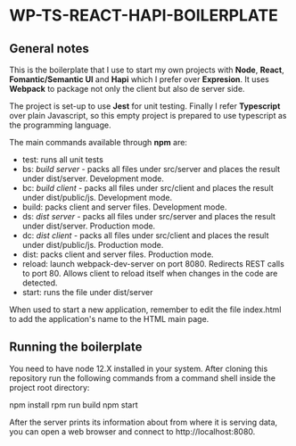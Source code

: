 # WP-TS-REACT-HAPI-BOILERPLATE

## General notes

This is the boilerplate that I use to start my own projects with **Node**, **React**, **Fomantic/Semantic UI** and **Hapi** which I prefer over **Expresion**. It uses **Webpack** to package not only the client but also de server side. 

The project is set-up to use **Jest** for unit testing. Finally I refer **Typescript** over plain Javascript, so this empty project is prepared to use typescript as the programming language.

The main commands available through **npm** are:

* test: runs all unit tests
* bs: *build server* - packs all files under src/server and places the result under dist/server. Development mode.
* bc: *build client* - packs all files under src/client and places the result under dist/public/js. Development mode.
* build: packs client and server files. Development mode.
* ds: *dist server* - packs all files under src/server and places the result under dist/server. Production mode.
* dc: *dist client* - packs all files under src/client and places the result under dist/public/js. Production mode.
* dist: packs client and server files. Production mode.
* reload: launch webpack-dev-server on port 8080. Redirects REST calls to port 80. Allows client to reload itself when changes in the code are detected. 
* start: runs the file under dist/server

When used to start a new application, remember to edit the file index.html to add the application's name to the HTML main page.

## Running the boilerplate

You need to have node 12.X installed in your system. After cloning this repository run the following commands from a command shell inside the project root directory:

npm install
rpm run build
npm start

After the server prints its information about from where it is serving data, you can open a web browser and connect to http://localhost:8080.
